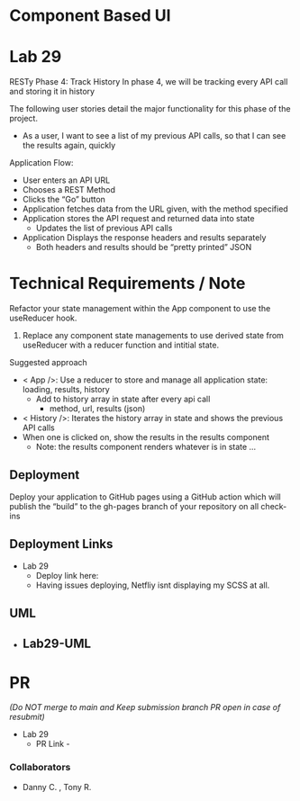 # Component Based UI

# Lab 29

RESTy Phase 4: Track History
In phase 4, we will be tracking every API call and storing it in history

The following user stories detail the major functionality for this phase of the project.

- As a user, I want to see a list of my previous API calls, so that I can see the results again, quickly

Application Flow:

- User enters an API URL
- Chooses a REST Method
- Clicks the “Go” button
- Application fetches data from the URL given, with the method specified
- Application stores the API request and returned data into state
  - Updates the list of previous API calls
- Application Displays the response headers and results separately
  - Both headers and results should be “pretty printed” JSON

# Technical Requirements / Note

Refactor your state management within the App component to use the useReducer hook.

1. Replace any component state managements to use derived state from useReducer with a reducer function and intitial state.

Suggested approach

- < App />: Use a reducer to store and manage all application state: loading, results, history
  - Add to history array in state after every api call
    - method, url, results (json)
- < History />: Iterates the history array in state and shows the previous API calls
- When one is clicked on, show the results in the results component
  - Note: the results component renders whatever is in state …

## Deployment

Deploy your application to GitHub pages using a GitHub action which will publish the “build” to the gh-pages branch of your repository on all check-ins

## Deployment Links

- Lab 29
  - Deploy link here:
  - Having issues deploying, Netfliy isnt displaying my SCSS at all.

## UML

- ## Lab29-UML

# PR

_(Do NOT merge to main and Keep submission branch PR open in case of resubmit)_

- Lab 29
  - PR Link -

### Collaborators

- Danny C. , Tony R.
